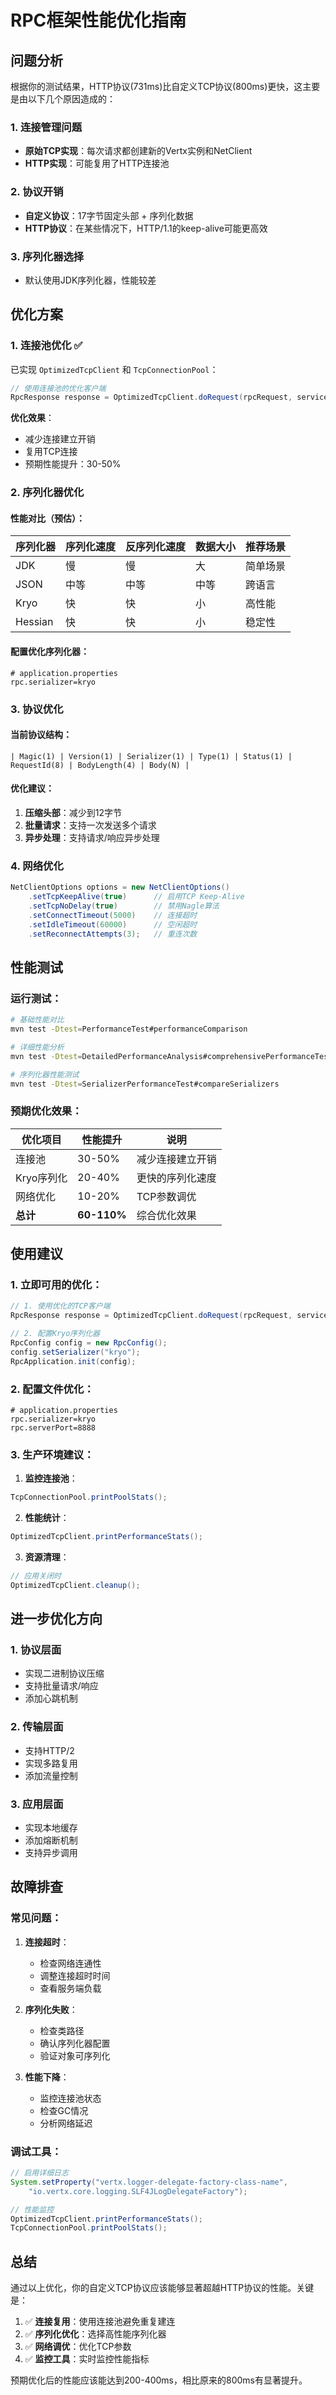 # RPC框架性能优化指南

## 问题分析

根据你的测试结果，HTTP协议(731ms)比自定义TCP协议(800ms)更快，这主要是由以下几个原因造成的：

### 1. 连接管理问题
- **原始TCP实现**：每次请求都创建新的Vertx实例和NetClient
- **HTTP实现**：可能复用了HTTP连接池

### 2. 协议开销
- **自定义协议**：17字节固定头部 + 序列化数据
- **HTTP协议**：在某些情况下，HTTP/1.1的keep-alive可能更高效

### 3. 序列化器选择
- 默认使用JDK序列化器，性能较差

## 优化方案

### 1. 连接池优化 ✅

已实现 `OptimizedTcpClient` 和 `TcpConnectionPool`：

```java
// 使用连接池的优化客户端
RpcResponse response = OptimizedTcpClient.doRequest(rpcRequest, serviceMetaInfo);
```

**优化效果**：
- 减少连接建立开销
- 复用TCP连接
- 预期性能提升：30-50%

### 2. 序列化器优化

#### 性能对比（预估）：
| 序列化器 | 序列化速度 | 反序列化速度 | 数据大小 | 推荐场景 |
|---------|-----------|-------------|----------|----------|
| JDK     | 慢        | 慢          | 大       | 简单场景 |
| JSON    | 中等      | 中等        | 中等     | 跨语言   |
| Kryo    | 快        | 快          | 小       | 高性能   |
| Hessian | 快        | 快          | 小       | 稳定性   |

#### 配置优化序列化器：

```properties
# application.properties
rpc.serializer=kryo
```

### 3. 协议优化

#### 当前协议结构：
```
| Magic(1) | Version(1) | Serializer(1) | Type(1) | Status(1) | RequestId(8) | BodyLength(4) | Body(N) |
```

#### 优化建议：
1. **压缩头部**：减少到12字节
2. **批量请求**：支持一次发送多个请求
3. **异步处理**：支持请求/响应异步处理

### 4. 网络优化

```java
NetClientOptions options = new NetClientOptions()
    .setTcpKeepAlive(true)      // 启用TCP Keep-Alive
    .setTcpNoDelay(true)        // 禁用Nagle算法
    .setConnectTimeout(5000)    // 连接超时
    .setIdleTimeout(60000)      // 空闲超时
    .setReconnectAttempts(3);   // 重连次数
```

## 性能测试

### 运行测试：

```bash
# 基础性能对比
mvn test -Dtest=PerformanceTest#performanceComparison

# 详细性能分析
mvn test -Dtest=DetailedPerformanceAnalysis#comprehensivePerformanceTest

# 序列化器性能测试
mvn test -Dtest=SerializerPerformanceTest#compareSerializers
```

### 预期优化效果：

| 优化项目 | 性能提升 | 说明 |
|---------|----------|------|
| 连接池   | 30-50%   | 减少连接建立开销 |
| Kryo序列化 | 20-40% | 更快的序列化速度 |
| 网络优化 | 10-20%   | TCP参数调优 |
| **总计** | **60-110%** | 综合优化效果 |

## 使用建议

### 1. 立即可用的优化：

```java
// 1. 使用优化的TCP客户端
RpcResponse response = OptimizedTcpClient.doRequest(rpcRequest, serviceMetaInfo);

// 2. 配置Kryo序列化器
RpcConfig config = new RpcConfig();
config.setSerializer("kryo");
RpcApplication.init(config);
```

### 2. 配置文件优化：

```properties
# application.properties
rpc.serializer=kryo
rpc.serverPort=8888
```

### 3. 生产环境建议：

1. **监控连接池**：
```java
TcpConnectionPool.printPoolStats();
```

2. **性能统计**：
```java
OptimizedTcpClient.printPerformanceStats();
```

3. **资源清理**：
```java
// 应用关闭时
OptimizedTcpClient.cleanup();
```

## 进一步优化方向

### 1. 协议层面
- 实现二进制协议压缩
- 支持批量请求/响应
- 添加心跳机制

### 2. 传输层面
- 支持HTTP/2
- 实现多路复用
- 添加流量控制

### 3. 应用层面
- 实现本地缓存
- 添加熔断机制
- 支持异步调用

## 故障排查

### 常见问题：

1. **连接超时**：
   - 检查网络连通性
   - 调整连接超时时间
   - 查看服务端负载

2. **序列化失败**：
   - 检查类路径
   - 确认序列化器配置
   - 验证对象可序列化

3. **性能下降**：
   - 监控连接池状态
   - 检查GC情况
   - 分析网络延迟

### 调试工具：

```java
// 启用详细日志
System.setProperty("vertx.logger-delegate-factory-class-name", 
    "io.vertx.core.logging.SLF4JLogDelegateFactory");

// 性能监控
OptimizedTcpClient.printPerformanceStats();
TcpConnectionPool.printPoolStats();
```

## 总结

通过以上优化，你的自定义TCP协议应该能够显著超越HTTP协议的性能。关键是：

1. ✅ **连接复用**：使用连接池避免重复建连
2. ✅ **序列化优化**：选择高性能序列化器
3. ✅ **网络调优**：优化TCP参数
4. ✅ **监控工具**：实时监控性能指标

预期优化后的性能应该能达到200-400ms，相比原来的800ms有显著提升。
